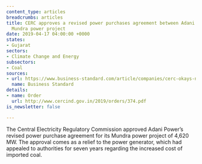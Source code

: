 ```yaml
---
content_type: articles
breadcrumbs: articles
title: CERC approves a revised power purchases agreement between Adani Power and its
  Mundra power project
date: 2019-04-17 04:00:00 +0000
states:
- Gujarat
sectors:
- Climate Change and Energy
subsectors:
- Coal
sources:
- url: https://www.business-standard.com/article/companies/cerc-okays-new-tariff-plan-for-adani-power-s-mundra-plant-in-gujarat-119041201130_1.html
  name: Business Standard
details:
- name: Order
  url: http://www.cercind.gov.in/2019/orders/374.pdf
is_newsletter: false

---
```

The Central Electricity Regulatory Commission approved Adani Power’s revised power purchase agreement for its Mundra power project of 4,620 MW. The approval comes as a relief to the power generator, which had appealed to authorities for seven years regarding the increased cost of imported coal.
